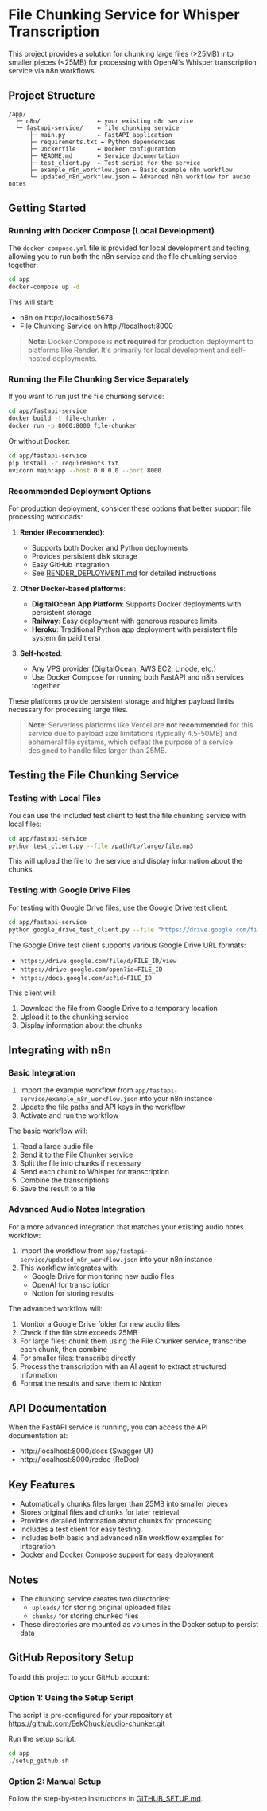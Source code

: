 # File Chunking Service for Whisper Transcription

This project provides a solution for chunking large files (>25MB) into smaller pieces (<25MB) for processing with OpenAI's Whisper transcription service via n8n workflows.

## Project Structure

```
/app/
  ├─ n8n/                ← your existing n8n service
  └─ fastapi-service/    ← file chunking service
      ├─ main.py         ← FastAPI application
      ├─ requirements.txt ← Python dependencies
      ├─ Dockerfile      ← Docker configuration
      ├─ README.md       ← Service documentation
      ├─ test_client.py  ← Test script for the service
      ├─ example_n8n_workflow.json ← Basic example n8n workflow
      └─ updated_n8n_workflow.json ← Advanced n8n workflow for audio notes
```

## Getting Started

### Running with Docker Compose (Local Development)

The `docker-compose.yml` file is provided for local development and testing, allowing you to run both the n8n service and the file chunking service together:

```bash
cd app
docker-compose up -d
```

This will start:
- n8n on http://localhost:5678
- File Chunking Service on http://localhost:8000

> **Note**: Docker Compose is **not required** for production deployment to platforms like Render. It's primarily for local development and self-hosted deployments.

### Running the File Chunking Service Separately

If you want to run just the file chunking service:

```bash
cd app/fastapi-service
docker build -t file-chunker .
docker run -p 8000:8000 file-chunker
```

Or without Docker:

```bash
cd app/fastapi-service
pip install -r requirements.txt
uvicorn main:app --host 0.0.0.0 --port 8000
```

### Recommended Deployment Options

For production deployment, consider these options that better support file processing workloads:

1. **Render (Recommended)**:
   - Supports both Docker and Python deployments
   - Provides persistent disk storage
   - Easy GitHub integration
   - See [RENDER_DEPLOYMENT.md](app/fastapi-service/RENDER_DEPLOYMENT.md) for detailed instructions

2. **Other Docker-based platforms**:
   - **DigitalOcean App Platform**: Supports Docker deployments with persistent storage
   - **Railway**: Easy deployment with generous resource limits
   - **Heroku**: Traditional Python app deployment with persistent file system (in paid tiers)

3. **Self-hosted**:
   - Any VPS provider (DigitalOcean, AWS EC2, Linode, etc.)
   - Use Docker Compose for running both FastAPI and n8n services together

These platforms provide persistent storage and higher payload limits necessary for processing large files.

> **Note**: Serverless platforms like Vercel are **not recommended** for this service due to payload size limitations (typically 4.5-50MB) and ephemeral file systems, which defeat the purpose of a service designed to handle files larger than 25MB.

## Testing the File Chunking Service

### Testing with Local Files

You can use the included test client to test the file chunking service with local files:

```bash
cd app/fastapi-service
python test_client.py --file /path/to/large/file.mp3
```

This will upload the file to the service and display information about the chunks.

### Testing with Google Drive Files

For testing with Google Drive files, use the Google Drive test client:

```bash
cd app/fastapi-service
python google_drive_test_client.py --file "https://drive.google.com/file/d/YOUR_FILE_ID/view"
```

The Google Drive test client supports various Google Drive URL formats:
- `https://drive.google.com/file/d/FILE_ID/view`
- `https://drive.google.com/open?id=FILE_ID`
- `https://docs.google.com/uc?id=FILE_ID`

This client will:
1. Download the file from Google Drive to a temporary location
2. Upload it to the chunking service
3. Display information about the chunks

## Integrating with n8n

### Basic Integration

1. Import the example workflow from `app/fastapi-service/example_n8n_workflow.json` into your n8n instance
2. Update the file paths and API keys in the workflow
3. Activate and run the workflow

The basic workflow will:
1. Read a large audio file
2. Send it to the File Chunker service
3. Split the file into chunks if necessary
4. Send each chunk to Whisper for transcription
5. Combine the transcriptions
6. Save the result to a file

### Advanced Audio Notes Integration

For a more advanced integration that matches your existing audio notes workflow:

1. Import the workflow from `app/fastapi-service/updated_n8n_workflow.json` into your n8n instance
2. This workflow integrates with:
   - Google Drive for monitoring new audio files
   - OpenAI for transcription
   - Notion for storing results

The advanced workflow will:
1. Monitor a Google Drive folder for new audio files
2. Check if the file size exceeds 25MB
3. For large files: chunk them using the File Chunker service, transcribe each chunk, then combine
4. For smaller files: transcribe directly
5. Process the transcription with an AI agent to extract structured information
6. Format the results and save them to Notion

## API Documentation

When the FastAPI service is running, you can access the API documentation at:
- http://localhost:8000/docs (Swagger UI)
- http://localhost:8000/redoc (ReDoc)

## Key Features

- Automatically chunks files larger than 25MB into smaller pieces
- Stores original files and chunks for later retrieval
- Provides detailed information about chunks for processing
- Includes a test client for easy testing
- Includes both basic and advanced n8n workflow examples for integration
- Docker and Docker Compose support for easy deployment

## Notes

- The chunking service creates two directories:
  - `uploads/` for storing original uploaded files
  - `chunks/` for storing chunked files
- These directories are mounted as volumes in the Docker setup to persist data

## GitHub Repository Setup

To add this project to your GitHub account:

### Option 1: Using the Setup Script

The script is pre-configured for your repository at https://github.com/EekChuck/audio-chunker.git

Run the setup script:
```bash
cd app
./setup_github.sh
```

### Option 2: Manual Setup

Follow the step-by-step instructions in [GITHUB_SETUP.md](GITHUB_SETUP.md).